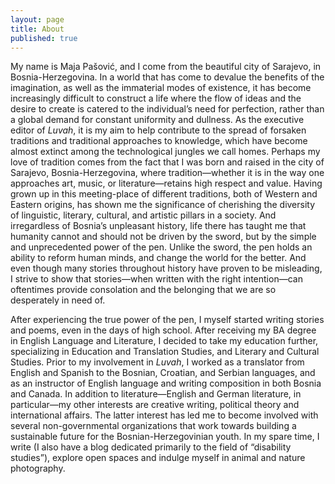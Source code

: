 ```yaml
---
layout: page
title: About
published: true
---
```



<span class="versal m9">M</span>y name is Maja Pašović, and I come from the beautiful city of Sarajevo, in Bosnia-Herzegovina. In a world that has come to devalue the benefits of the imagination, as well as the immaterial modes of
existence, it has become increasingly difficult to construct a life where the flow of ideas and the desire to create is catered to the individual’s need for perfection, rather than a global demand for constant uniformity and dullness. As the executive editor of *Luvah*, it is my aim to help contribute to the spread of forsaken traditions and traditional approaches to knowledge, which have become almost extinct among the technological jungles we call homes. Perhaps my love of
tradition comes from the fact that I was born and raised in the city of
Sarajevo, Bosnia-Herzegovina, where tradition—whether it is in the way
one approaches art, music, or literature—retains high respect and value.
Having grown up in this meeting-place of different traditions, both of
Western and Eastern origins, has shown me the significance of cherishing
the diversity of linguistic, literary, cultural, and artistic pillars in
a society. And irregardless of Bosnia’s unpleasant history, life there
has taught me that humanity cannot and should not be driven by the
sword, but by the simple and unprecedented power of the pen. Unlike the
sword, the pen holds an ability to reform human minds, and change the
world for the better. And even though many stories throughout history
have proven to be misleading, I strive to show that stories—when written
with the right intention—can oftentimes provide consolation and the
belonging that we are so desperately in need of.

After experiencing the true power of the pen, I myself started writing
stories and poems, even in the days of high school. After receiving my
BA degree in English Language and Literature, I decided to take my
education further, specializing in Education and Translation Studies,
and Literary and Cultural Studies. Prior to my involvement in *Luvah*, I
worked as a translator from English and Spanish to the Bosnian,
Croatian, and Serbian languages, and as an instructor of English
language and writing composition in both Bosnia and Canada. In addition
to literature—English and German literature, in particular—my other
interests are creative writing, political theory and international
affairs. The latter interest has led me to become involved with several
non-governmental organizations that work towards building a sustainable
future for the Bosnian-Herzegovinian youth. In my spare time, I write (I
also have a blog dedicated primarily to the field of “disability
studies”), explore open spaces and indulge myself in animal and nature
photography.

